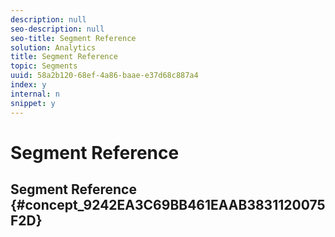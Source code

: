 ```yaml
---
description: null
seo-description: null
seo-title: Segment Reference
solution: Analytics
title: Segment Reference
topic: Segments
uuid: 58a2b120-68ef-4a86-baae-e37d68c887a4
index: y
internal: n
snippet: y
---
```


# Segment Reference

## Segment Reference {#concept_9242EA3C69BB461EAAB3831120075F2D}

